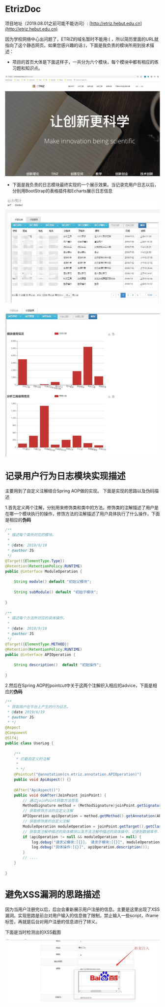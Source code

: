 # EtrizDoc
项目地址（2019.08.01之前可能不能访问）: [http://etriz.hebut.edu.cn](http://etriz.hebut.edu.cn) 

因为学校网络中心出问题了，ETRIZ的域名暂时不能用:( ，所以简历里面的URL就指向了这个静态网页。如果您感兴趣的话:)，下面是我负责的模块所用到技术描述：  

- 项目的首页大体是下面这样子，一共分为六个模块，每个模块中都有相应的练习题和知识点。

![homepage](./homepage.jpg)

- 下面是我负责的日志模块最终实现的一个展示效果。当记录完用户日志以后，分别用BootStrap的表格插件和Echarts展示日志信息  

![grid](./grid.jpg)

![echart](./echart.jpg)

# 记录用户行为日志模块实现描述
主要用到了自定义注解结合Spring AOP做的实现。 下面是实现的思路以及伪码描述  

1.首先定义两个注解，分别用来修饰类和类中的方法。修饰类的注解描述了用户是在哪一个模块执行的操作，修饰方法的注解描述了用户具体执行了什么操作，下面是相应的**伪码**

```java
/**
 * 描述每个类所对应的模块。
 * 
 * @date: 2018/9/19
 * @author JS
 */
@Target({ElementType.Type})
@Retention(RetentionPolicy.RUNTIME)
public @interface ModuleOperation {

    String module() default "初始父模块";

    String subModule() default "初始子模块";

}

/**
 * 描述每个方法所对应的具体操作。
 * 
 * @date: 2018/9/19
 * @author JS
 */
@Target({ElementType.METHOD})
@Retention(RetentionPolicy.RUNTIME)
public @interface APIOperation {

    String description()  default "初始操作";

}
```

2.然后在Spring AOP的pointcut中关于这两个注解织入相应的advice，下面是相应的**伪码**  

```java
/**
 * 获取用户在平台上产生的行为日志。
 * @date 2019/6/19
 * @author JS
 * */
@Aspect
@Component
@Slf4j
public class UserLog {

    /**
     * 拦截自定义的注解
     *
     * */
    @Pointcut("@annotation(cn.etriz.annotation.APIOperation)")
    public void ApiAspect() {}

    @After("ApiAspect()")
    public void doAfter(JoinPoint joinPoint) {
        // 通过joinPoint获取方法签名
        MethodSignature method = (MethodSignature)joinPoint.getSignature();
        // 获取修饰方法的自定义注解
        APIOperation apiOperation = method.getMethod().getAnnotation(APIOperation.class);
        // 获取修饰类的自定义注解
        ModuleOperation moduleOperation = joinPoint.getTarget().getClass().getDeclaredAnnotation(ModuleOperation.class);
        // 获取类注解中描述的具体模块以及方法注解中描述的具体操作，记录到数据库中....
        if (apiOperation != null && moduleOperation != null) {
            log.debug("请求父模块:[{}]， 请求子模块:[{}]", moduleOperation.model(), moduleOperation,subModule());
            log.debug("具体操作:[{}]", apiOperation.description());
        }
        // ....
    }

}
```

# 避免XSS漏洞的思路描述
因为当用户注册完以后，后台会重新展示用户注册的信息。主要是这里出现了XSS漏洞。实现思路是前台对用户输入的信息做了限制，禁止输入一些script，iframe标签，再就是后台对用户注册的信息进行了转义。  

下面是当时检测出的XSS截图  

![xss](./xss.jpg)